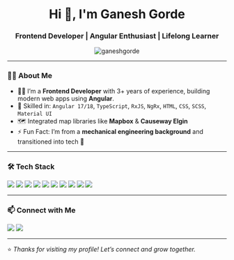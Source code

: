 <h1 align="center">Hi 👋, I'm Ganesh Gorde</h1>
<h3 align="center">Frontend Developer | Angular Enthusiast | Lifelong Learner</h3>

<p align="center">
  <img src="https://komarev.com/ghpvc/?username=ganeshgorde&label=Profile%20views&color=0e75b6&style=flat" alt="ganeshgorde" />
</p>

---

### 🧑‍💻 About Me

- 👨‍💻 I’m a **Frontend Developer** with 3+ years of experience, building modern web apps using **Angular**.
- 🧰 Skilled in: `Angular 17/18`, `TypeScript`, `RxJS`, `NgRx`, `HTML`, `CSS`, `SCSS`, `Material UI`
- 🗺️ Integrated map libraries like **Mapbox** & **Causeway Elgin**
- ⚡ Fun Fact: I’m from a **mechanical engineering background** and transitioned into tech 🚀

---

### 🛠️ Tech Stack

<p align="left">
  <img src="https://img.shields.io/badge/-Angular-red?style=flat-square&logo=angular&logoColor=white" />
  <img src="https://img.shields.io/badge/-TypeScript-3178c6?style=flat-square&logo=typescript&logoColor=white" />
  <img src="https://img.shields.io/badge/-JavaScript-f7df1e?style=flat-square&logo=javascript&logoColor=black" />
  <img src="https://img.shields.io/badge/-HTML5-e34c26?style=flat-square&logo=html5&logoColor=white" />
  <img src="https://img.shields.io/badge/-CSS3-1572b6?style=flat-square&logo=css3" />
  <img src="https://img.shields.io/badge/-SCSS-c6538c?style=flat-square&logo=sass" />
  <img src="https://img.shields.io/badge/-RxJS-b7178c?style=flat-square&logo=reactivex&logoColor=white" />
  <img src="https://img.shields.io/badge/-NgRx-8a2be2?style=flat-square&logo=ngrx&logoColor=white" />
  <img src="https://img.shields.io/badge/-Git-black?style=flat-square&logo=git" />
  <img src="https://img.shields.io/badge/-VSCode-007acc?style=flat-square&logo=visual-studio-code" />
</p>

---

### 📫 Connect with Me

<p>
  <a href="mailto:gordeganesh9696@gmail.com"><img src="https://img.shields.io/badge/Gmail-D14836?style=for-the-badge&logo=gmail&logoColor=white" /></a>
  <a href="https://www.linkedin.com/in/ganesh-gorde" target="_blank"><img src="https://img.shields.io/badge/-LinkedIn-blue?style=for-the-badge&logo=linkedin&logoColor=white" /></a>
</p>

---

⭐ *Thanks for visiting my profile! Let’s connect and grow together.*

